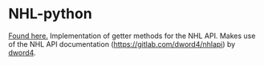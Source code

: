 # NHL-python
[Found here.](https://github.com/sfernandez123/NHL-python/blob/master/NHL_Python.ipynb)
Implementation of getter methods for the NHL API. Makes use of the NHL API documentation (https://gitlab.com/dword4/nhlapi) by [dword4](https://github.com/dword4).
